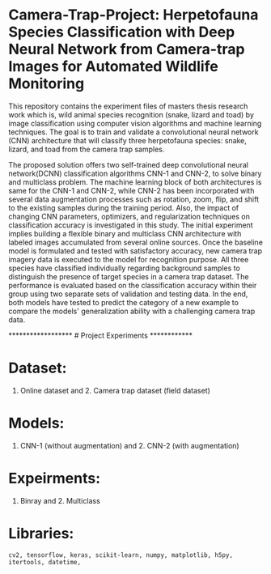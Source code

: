 # Camera-Trap-Project: Herpetofauna Species Classification with Deep Neural Network from Camera-trap Images for Automated Wildlife Monitoring

This repository contains the experiment files of masters thesis research work which is, wild animal species recognition (snake, lizard and toad) by image classification
using computer vision algorithms and machine learning techniques. The goal is to train and validate a convolutional neural network (CNN) architecture that will classify
three herpetofauna species: snake, lizard, and toad from the camera trap samples.

The proposed solution offers two self-trained deep convolutional neural network(DCNN) classification algorithms CNN-1 and CNN-2, to solve binary and multiclass problem. 
The machine learning block of both architectures is same for the CNN-1 and CNN-2, while CNN-2 has been incorporated with several data augmentation processes 
such as rotation, zoom, flip, and shift to the existing samples during the training period. Also, the impact of changing CNN parameters, optimizers, and regularization 
techniques on classification accuracy is investigated in this study. The initial experiment implies building a flexible binary and multiclass CNN architecture with labeled 
images accumulated from several online sources. Once the baseline model is formulated and tested with satisfactory accuracy, new camera trap imagery data is executed to the
model for recognition purpose. All three species have classified individually regarding background samples to distinguish the presence of target species in a camera trap 
dataset. The performance is evaluated based on the classification accuracy within their group using two separate sets of validation and testing data. In the end, both 
models have tested to predict the category of a new example to compare the models' generalization ability with a challenging camera trap data.

****************** # Project Experiments ************

# Dataset: 
1. Online dataset and 2. Camera trap dataset (field dataset)


# Models: 
1. CNN-1 (without augmentation) and 2. CNN-2 (with augmentation) 

# Expeirments: 
1. Binray and 2. Multiclass


# Libraries:
	cv2, tensorflow, keras, scikit-learn, numpy, matplotlib, h5py, itertools, datetime,
